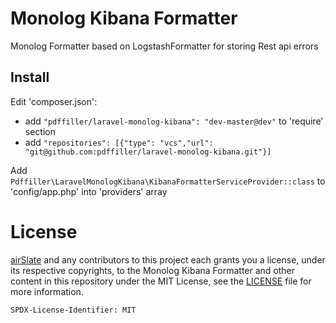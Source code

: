 # Monolog Kibana Formatter

Monolog Formatter based on LogstashFormatter for storing Rest api errors

## Install
Edit 'composer.json':

 - add ``"pdffiller/laravel-monolog-kibana": "dev-master@dev"`` to 'require' section
 - add ```"repositories": [{"type": "vcs","url": "git@github.com:pdffiller/laravel-monolog-kibana.git"}]```

Add ``Pdffiller\LaravelMonologKibana\KibanaFormatterServiceProvider::class`` to 'config/app.php' into 'providers' array


# License

[airSlate](https://airslate.com/) and any contributors to this project each grants you a license, under its respective
copyrights, to the Monolog Kibana Formatter and other content in this repository under the
MIT License, see the [LICENSE](LICENSE) file for more information. <br>

`SPDX-License-Identifier: MIT`
